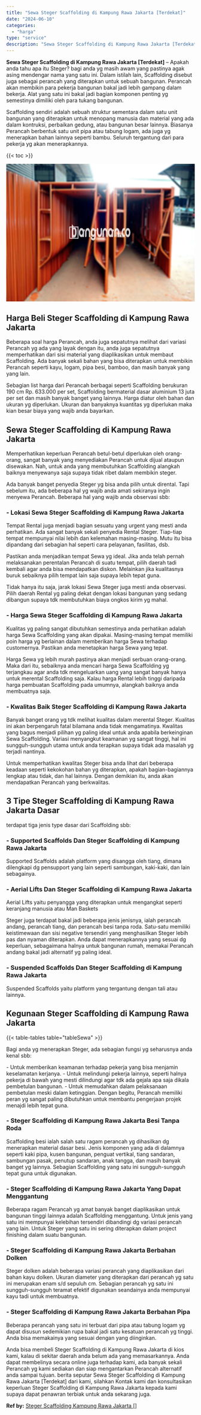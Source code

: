```yaml
---
title: "Sewa Steger Scaffolding di Kampung Rawa Jakarta [Terdekat]"
date: "2024-06-10"
categories: 
  - "harga"
type: "service"
description: "Sewa Steger Scaffolding di Kampung Rawa Jakarta [Terdekat]. Anda bisa membeli Steger Scaffolding di Kampung Rawa Jakarta di kios kami, kalau di sekitar daera..."
---
```


**Sewa Steger Scaffolding di Kampung Rawa Jakarta \[Terdekat\]** – Apakah anda tahu apa itu Steger? bagi anda yg masih awam yang pastinya agak asing mendengar nama yang satu ini. Dalam istilah lain, Scaffolding disebut juga sebagai perancah yang diterapkan untuk sebuah bangunan. Perancah akan membikin para pekerja bangunan bakal jadi lebih gampang dalam bekerja. Alat yang satu ini bakal jadi bagian komponen penting yg semestinya dimiliki oleh para tukang bangunan.

Scaffolding sendiri adalah sebuah struktur sementara dalam satu unit bangunan yang diterapkan untuk menopang manusia dan material yang ada dalam kontruksi, perbaikan gedung, atau bangunan besar lainnya. Biasanya Perancah berbentuk satu unit pipa atau tabung logam, ada juga yg menerapkan bahan lainnya seperti bambu. Seluruh tergantung dari para pekerja yg akan menerapkannya.

{{< toc >}}

![Sewa Steger Scaffolding di Kampung Rawa Jakarta [Terdekat]](/images/sewa-scaffolding-steger-25.png)

## Harga Beli Steger Scaffolding di Kampung Rawa Jakarta

Beberapa soal harga Perancah, anda juga sepatutnya melihat dari variasi Perancah yg ada yang layak dengan itu, anda juga sepatutnya memperhatikan dari sisi material yang diaplikasikan untuk membaut Scaffolding. Ada banyak sekali bahan yang bisa diterapkan untuk membikin Perancah seperti kayu, logam, pipa besi, bamboo, dan masih banyak yang yang lain.

Sebagian list harga dari Perancah berbagai seperti Scaffolding berukuran 190 cm Rp. 633.000 per set, Scaffolding bermaterial dasar aluminium 13 juta per set dan masih banyak banget yang lainnya. Harga diatur oleh bahan dan ukuran yg diperlukan. Ukuran dan banyaknya kuantitas yg diperlukan maka kian besar biaya yang wajib anda bayarkan.

## Sewa Steger Scaffolding di Kampung Rawa Jakarta

Memperhatikan keperluan Perancah betul-betul diperlukan oleh orang-orang, sangat banyak yang menyediakan Perancah untuk dijual ataupun disewakan. Nah, untuk anda yang membutuhkan Scaffolding alangkah baiknya menyewanya saja supaya tidak ribet dalam membikin steger.

Ada banyak banget penyedia Steger yg bisa anda pilih untuk dirental. Tapi sebelum itu, ada beberapa hal yg wajib anda amati sekiranya ingin menyewa Perancah. Beberapa hal yang wajib anda observasi sbb:

### \- Lokasi Sewa Steger Scaffolding di Kampung Rawa Jakarta

Tempat Rental juga menjadi bagian sesuatu yang urgent yang mesti anda perhatikan. Ada sangat banyak sekali penyedia Rental Steger. Tiap-tiap tempat mempunyai nilai lebih dan kelemahan masing-masing. Mutu itu bisa dipandang dari sebagian hal seperti cara pelayanan, fasilitas, dsb.

Pastikan anda menjadikan tempat Sewa yg ideal. Jika anda telah pernah melaksanakan perentalan Perancah di suatu tempat, pilih daerah tadi kembali agar anda bisa mendapatkan diskon. Melainkan jika kualitasnya buruk sebaiknya pilih tempat lain saja supaya lebih tepat guna.

Tidak hanya itu saja, jarak lokasi Sewa Steger juga mesti anda observasi. Pilih daerah Rental yg paling dekat dengan lokasi bangunan yang sedang dibangun supaya tdk membutuhkan biaya ongkos kirim yg mahal.

### \- Harga Sewa Steger Scaffolding di Kampung Rawa Jakarta

Kualitas yg paling sangat dibutuhkan semestinya anda perhatikan adalah harga Sewa Scaffolding yang akan dipakai. Masing-masing tempat memiliki poin harga yg berlainan dalam memberikan harga Sewa terhadap customernya. Pastikan anda menetapkan harga Sewa yang tepat.

Harga Sewa yg lebih murah pastinya akan menjadi serbuan orang-orang. Maka dari itu, sebaiknya anda mencari harga Sewa Scaffolding yg terjangkau agar anda tdk mengeluarkan uang yang sangat banyak hanya untuk merental Scaffolding saja. Kalau harga Rental lebih tinggi daripada harga pembuatan Scaffolding pada umumnya, alangkah baiknya anda membuatnya saja.

### \- Kwalitas Baik Steger Scaffolding di Kampung Rawa Jakarta

Banyak banget orang yg tdk melihat kualitas dalam merental Steger. Kualitas ini akan berpengaruh fatal bilamana anda tidak mengamatinya. Kwalitas yang bagus menjadi pilihan yg paling ideal untuk anda apabila berkeinginan Sewa Scaffolding. Variasi menyangkut keamanan yg sangat tinggi, hal ini sungguh-sungguh utama untuk anda terapkan supaya tidak ada masalah yg terjadi nantinya.

Untuk memperhatikan kwalitas Steger bisa anda lihat dari beberapa keadaan seperti kekokohan bahan yg diterapkan, apakah bagian-bagiannya lengkap atau tidak, dan hal lainnya. Dengan demikian itu, anda akan mendapatkan Perancah yang berkwalitas.

## 3 Tipe Steger Scaffolding di Kampung Rawa Jakarta Dasar

terdapat tiga jenis type dasar dari Scaffolding sbb:

### \- Supported Scaffolds Dan Steger Scaffolding di Kampung Rawa Jakarta

Supported Scaffolds adalah platform yang disangga oleh tiang, dimana dilengkapi dg pensupport yang lain seperti sambungan, kaki-kaki, dan lain sebagainya.

### \- Aerial Lifts Dan Steger Scaffolding di Kampung Rawa Jakarta

Aerial Lifts yaitu penyangga yang diterapkan untuk mengangkat seperti keranjang manusia atau Man Baskets

Steger juga terdapat bakal jadi beberapa jenis jenisnya, ialah perancah andang, perancah tiang, dan perancah besi tanpa roda. Satu-satu memiliki keistimewaan dan sisi negative tersendiri yang menghasilkan Steger lebih pas dan nyaman diterapkan. Anda dapat menerapkannya yang sesuai dg keperluan, sebagaimana halnya untuk bangunan rumah, memakai Perancah andang bakal jadi alternatif yg paling ideal.

### \- Suspended Scaffolds Dan Steger Scaffolding di Kampung Rawa Jakarta

Suspended Scaffolds yaitu platform yang tergantung dengan tali atau lainnya.

## Kegunaan Steger Scaffolding di Kampung Rawa Jakarta

{{< table-tables table="tableSewa" >}}

Bagi anda yg menerapkan Steger, ada sebagian fungsi yg seharusnya anda kenal sbb:

\- Untuk memberikan keamanan terhadap pekerja yang bisa menjamin keselamatan kerjanya. - Untuk melindungi pekerja lainnya, seperti halnya pekerja di bawah yang mesti dilindungi agar tdk ada gejala apa saja dikala pembetulan bangunan. - Untuk memudahkan dalam pelaksanaan pembetulan meski dalam ketinggian. Dengan begitu, Perancah memiliki peran yg sangat paling dibutuhkan untuk membantu pengerjaan projek menajdi lebih tepat guna.

### \- Steger Scaffolding di Kampung Rawa Jakarta Besi Tanpa Roda

Scaffolding besi ialah salah satu ragam perancah yg dihasilkan dg menerapkan material dasar besi. Jenis komponen yang ada di dalamnya seperti kaki pipa, kusen bangunan, penguat vertikal, tiang sandaran, sambungan pasak, penutup sandaran, anak tangga, dan masih banyak banget yg lainnya. Sebagian Scaffolding yang satu ini sungguh-sungguh tepat guna untuk digunakan.

### \- Steger Scaffolding di Kampung Rawa Jakarta Yang Dapat Menggantung

Beberapa ragam Perancah yg amat banyak banget diaplikasikan untuk bangunan tinggi lainnya adalah Scaffolding menggantung. Untuk jenis yang satu ini mempunyai kelebihan tersendiri dibandingi dg variasi perancah yang lain. Untuk Steger yang satu ini sering diterapkan dalam project finishing dalam suatu bangunan.

### \- Steger Scaffolding di Kampung Rawa Jakarta Berbahan Dolken

Steger dolken adalah beberapa variasi perancah yang diaplikasikan dari bahan kayu dolken. Ukuran diameter yang diterapkan dari perancah yg satu ini merupakan enam s/d sepuluh cm. Sebagian perancah yg satu ini sungguh-sungguh teramat efektif digunakan seandainya anda mempunyai kayu tadi untuk membuatnya.

### \- Steger Scaffolding di Kampung Rawa Jakarta Berbahan Pipa

Beberapa perancah yang satu ini terbuat dari pipa atau tabung logam yg dapat disusun sedemikian rupa bakal jadi satu kesatuan perancah yg tinggi. Anda bisa memakainya yang sesuai dengan yang diinginkan.

Anda bisa membeli Steger Scaffolding di Kampung Rawa Jakarta di kios kami, kalau di sekitar daerah anda belum ada yang memasarkannya. Anda dapat membelinya secara online juga terhadap kami, ada banyak sekali Perancah yg kami sediakan dan siap mengantarkan Perancah alternatif anda sampai tujuan. berita seputar Sewa Steger Scaffolding di Kampung Rawa Jakarta \[Terdekat\] dari kami, silahkan Kontak kami dan konsultasikan keperluan Steger Scaffolding di Kampung Rawa Jakarta kepada kami supaya dapat penawran terbiak untuk anda sekarang juga.

**Ref by:** [Steger Scaffolding Kampung Rawa Jakarta []](https://id.wikipedia.org/wiki/Steger)
